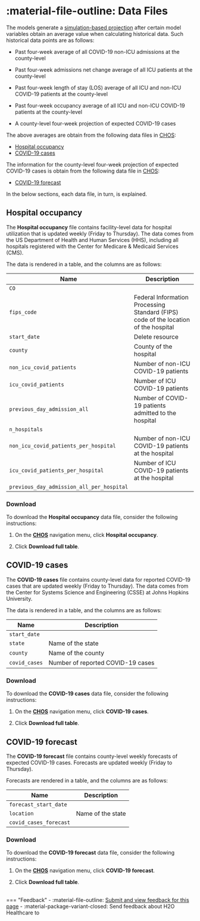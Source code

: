 # :material-file-outline: Data Files 



The models generate a [simulation-based projection](./terminology.md#simulation-based-projection) after certain model variables obtain an average value when calculating historical data. Such historical data points are as follows: 


- Past four-week average of all COVID-19 non-ICU admissions at the county-level 

- Past four-week admissions net change average of all  ICU patients at the county-level

- Past four-week length of stay (LOS) average of all ICU and non-ICU COVID-19 patients at the county-level 

- Past four-week occupancy average of all ICU and non-ICU COVID-19 patients at the county-level 

- A county-level four-week projection of expected COVID-19 cases


The above averages are obtain from the following data files in [CHOS](./terminology.md#chos): 

- [Hospital occupancy](#hospital-occupancy) 
- [COVID-19 cases](#covid-19-cases)

The information for the county-level four-week projection of expected COVID-19 cases is obtain from the following data file in [CHOS](./terminology.md#chos): 

- [COVID-19 forecast](#covid-19-forecast)


In the below sections, each data file, in turn, is explained. 
## Hospital occupancy 

The **Hospital occupancy** file contains facility-level data for hospital utilization that is updated weekly (Friday to Thursday). The data comes from the US Department of Health and Human Services (HHS), including all hospitals registered with the Center for Medicare & Medicaid Services (CMS).

The data is rendered in a table, and the columns are as follows: 


| Name      | Description                          |
| ----------- | ------------------------------------ |
| `CO`      |       |
| `fips_code`     | Federal Information Processing Standard (FIPS) code of the location of the hospital |
| `start_date`    |   Delete resource |
| `county`      |   County of the hospital  |
| `non_icu_covid_patients`     | Number of non-ICU COVID-19 patients  |
| `icu_covid_patients`    |     Number of ICU COVID-19 patients |
| `previous_day_admission_all`    |  Number of COVID-19 patients admitted to the hospital  |
| `n_hospitals`    |    |
| `non_icu_covid_patients_per_hospital`    |  Number of non-ICU COVID-19 patients at the hospital |
| `icu_covid_patients_per_hospital`    |  Number of ICU COVID-19 patients at the hospital  |
| `previous_day_admission_all_per_hospital`    |    |


### Download 

To download the **Hospital occupancy** data file, consider the following instructions: 

1. On the [**CHOS**](./terminology.md#chos) navigation menu, click **Hospital occupancy**. 

2. Click **Download full table**. 


## COVID-19 cases 

The **COVID-19 cases** file contains county-level data for reported COVID-19 cases that are updated weekly (Friday to Thursday). The data comes from the Center for Systems Science and Engineering (CSSE) at Johns Hopkins University.

The data is rendered in a table, and the columns are as follows: 


| Name      | Description                          |
| ----------- | ------------------------------------ |
| `start_date`      |       |
| `state`     | Name of the state   |
| `county`    |   Name of the county  |
| `covid_cases`      |   Number of reported COVID-19 cases   |

### Download 

To download the **COVID-19 cases** data file, consider the following instructions: 

1. On the [**CHOS**](./terminology.md#chos) navigation menu, click **COVID-19 cases**. 

2. Click **Download full table**. 

## COVID-19 forecast

The **COVID-19 forecast** file contains county-level weekly forecasts of expected COVID-19 cases. Forecasts are updated weekly (Friday to Thursday). 

Forecasts are rendered in a table, and the columns are as follows: 

| Name      | Description                          |
| ----------- | ------------------------------------ |
| `forecast_start_date`      |       |
| `location`     | Name of the state   |
| `covid_cases_forecast`    |     |

### Download 

To download the **COVID-19 forecast** data file, consider the following instructions: 

1. On the [**CHOS**](./terminology.md#chos) navigation menu, click **COVID-19 forecast**. 

2. Click **Download full table**. 

<br>
=== "Feedback"
    - :material-file-outline: <a href="https://github.com/h2oai/h2o-health/issues/new?assignees=5675sp&labels=chos%2Fdocumentation&template=chos_documentation_feedback.md&title=%5BCHOS+DOCS%5D" target="_blank">Submit and view feedback for this page</a>
    - :material-package-variant-closed: Send feedback about H2O Healthcare to <niki.athanasiadou@h2o.ai>
